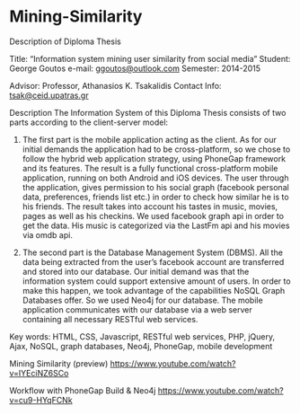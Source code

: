 # Mining-Similarity
Description of Diploma Thesis

Title: “Information system mining user similarity from social media”
Student: George Goutos
e-mail: ggoutos@outlook.com
Semester: 2014-2015

Advisor: Professor, Athanasios K. Tsakalidis
Contact Info: tsak@ceid.upatras.gr


Description
The Information System of this Diploma Thesis consists of two parts according to the client-server model:
1.	The first part is the mobile application acting as the client. As for our initial demands the application had to be cross-platform, so we chose to follow the hybrid web application strategy, using PhoneGap framework and its features. The result is a fully functional cross-platform mobile application, running on both Android and iOS devices. The user through the application, gives permission to his social graph (facebook personal data, preferences, friends list etc.) in order to check how similar he is to his friends. The result takes into account his tastes in music, movies, pages as well as his checkins. We used facebook graph api in order to get the data. His music is categorized via the LastFm api and his movies via omdb api.

2.	The second part is the Database Management System (DBMS). All the data being extracted from the user’s facebook account are transferred and stored into our database. Our initial demand was that the information system could support extensive amount of users. In order to make this happen, we took advantage of the capabilities NoSQL Graph Databases offer. So we used Neo4j for our database. The mobile application communicates with our database via a web server containing all necessary RESTful web services.

Key words: HTML, CSS, Javascript, RESTful web services, PHP, jQuery, Ajax, NoSQL, graph databases, Neo4j, PhoneGap, mobile development

Mining Similarity (preview)
https://www.youtube.com/watch?v=IYEciNZ6SCo

Workflow with PhoneGap Build & Neo4j
https://www.youtube.com/watch?v=cu9-HYqFCNk
